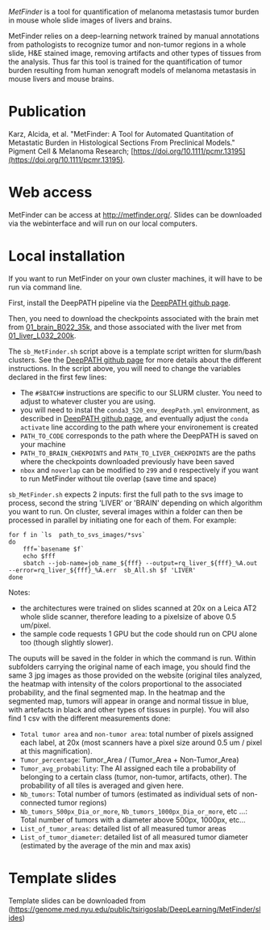 *MetFinder* is a tool for quantification of melanoma metastasis tumor burden in mouse whole slide images of livers and brains.

MetFinder relies on a deep-learning network trained by manual annotations from pathologists to recognize tumor and non-tumor regions in a whole slide, H&E stained image, removing artifacts and other types of tissues from the analysis. Thus far this tool is trained for the quantification of tumor burden resulting from human xenograft models of melanoma metastasis in mouse livers and mouse brains.

# Publication

Karz, Alcida, et al. "MetFinder: A Tool for Automated Quantitation of Metastatic Burden in Histological Sections From Preclinical Models." Pigment Cell & Melanoma Research; [https://doi.org/10.1111/pcmr.13195](https://doi.org/10.1111/pcmr.13195).

# Web access
MetFinder can be access at http://metfinder.org/. Slides can be downloaded via the webinterface and will run on our local computers.

# Local installation
If you want to run MetFinder on your own cluster machines, it will have to be run via command line.

First, install the DeepPATH pipeline via the [DeepPATH github page](https://github.com/ncoudray/DeepPATH/).

Then, you need to download the checkpoints associated with the brain met from [01_brain_B022_35k](https://genome.med.nyu.edu/public/tsirigoslab/DeepLearning/MetFinder/checkpoints/checkpoint_brain_B022), and those associated with the liver met from [01_liver_L032_200k](https://genome.med.nyu.edu/public/tsirigoslab/DeepLearning/MetFinder/checkpoints/checkpoint_liver_L032). 


The `sb_MetFinder.sh` script above is a template script written for slurm/bash clusters. See the  [DeepPATH github page](https://github.com/ncoudray/DeepPATH/) for more details about the different instructions. In the script above, you will need to change the variables declared in the first few lines:
- The `#SBATCH#` instructions are specific to our SLURM cluster. You need to adjust to whatever cluster you are using.
- you will need to instal the `conda3_520_env_deepPath.yml` environment, as described in [DeepPATH github page](https://github.com/ncoudray/DeepPATH/), and eventually adjust the `conda activate` line according to the path where your environement is created
- `PATH_TO_CODE` corresponds to the path where the DeepPATH is saved on your machine
- `PATH_TO_BRAIN_CHEKPOINTS` and `PATH_TO_LIVER_CHEKPOINTS` are the paths where the checkpoints downloaded previously have been saved
- `nbox` and  `noverlap` can be modified to `299` and `0` respectively if you want to run MetFinder without tile overlap (save time and space)

`sb_MetFinder.sh` expects 2 inputs: first the full path to the svs image to process, second the string 'LIVER' or 'BRAIN' depending on which algorithm you want to run. On cluster, several images within a folder can then be processed in parallel by initiating one for each of them. For example:
```shell
for f in `ls  path_to_svs_images/*svs`
do
	fff=`basename $f`
	echo $fff
	sbatch --job-name=job_name_${fff} --output=rq_liver_${fff}_%A.out  --error=rq_liver_${fff}_%A.err  sb_All.sh $f 'LIVER' 
done
```

Notes: 
- the architectures were trained on slides scanned at 20x on a Leica AT2 whole slide scanner, therefore leading to a pixelsize of above 0.5 um/pixel. 
- the sample code requests 1 GPU but the code should run on CPU alone too (though slightly slower).

The ouputs will be saved in the folder in which the command is run. Within subfolders carrying the original name of each image, you should find the same 3 jpg images as those provided on the website (original tiles analyzed, the heatmap with intensity of the colors proportional to the associated probability, and the final segmented map. In the heatmap and the segmented map, tumors will appear in orange and normal tissue in blue, with artefacts in black and other types of tissues in purple). You will also find 1 csv with the different measurements done:

-   `Total tumor area` and `non-tumor area`: total number of pixels assigned each label, at 20x (most scanners have a pixel size around 0.5 um / pixel at this magnification).
-   `Tumor_percentage`: Tumor_Area / (Tumor_Area + Non-Tumor_Area)
-   `Tumor_avg_probability`: The AI assigned each tile a probability of belonging to a certain class (tumor, non-tumor, artifacts, other). The probability of all tiles is averaged and given here.
-   `Nb_tumors`: Total number of tumors (estimated as individual sets of non-connected tumor regions)
-   `Nb_tumors_500px_Dia_or_more`, `Nb_tumors_1000px_Dia_or_more`, etc …: Total number of tumors with a diameter above 500px, 1000px, etc…
-   `List_of_tumor_areas`: detailed list of all measured tumor areas
-   `List_of_tumor_diameter`: detailed list of all measured tumor diameter (estimated by the average of the min and max axis)


# Template slides
Template slides can be downloaded from (https://genome.med.nyu.edu/public/tsirigoslab/DeepLearning/MetFinder/slides)



